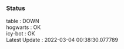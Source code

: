 ### Status


table : DOWN  
hogwarts : OK  
icy-bot : OK  
Latest Update : 2022-03-04 00:38:30.077789
